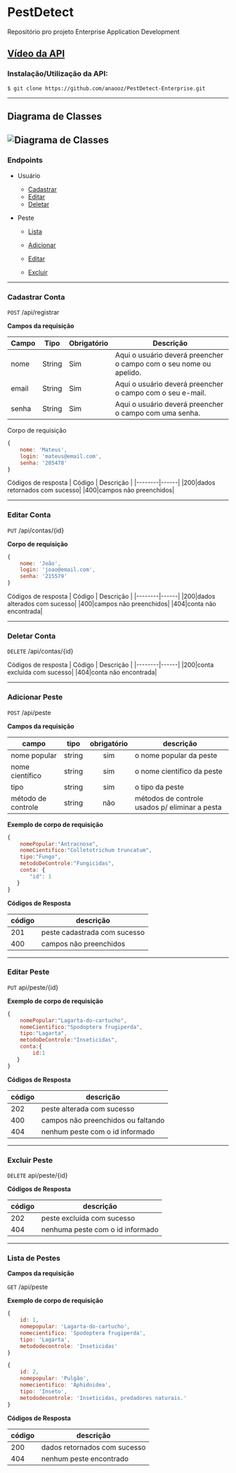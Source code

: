 ﻿# PestDetect

Repositório pro projeto Enterprise Application Development

[Vídeo da API](https://youtu.be/zPHaldBNaJo)
---
### Instalação/Utilização da API:
```$ git clone https://github.com/anaooz/PestDetect-Enterprise.git```

---
## Diagrama de Classes
![Diagrama de Classes](https://github.com/anaooz/PestDetect-Enterprise/assets/69781921/fd7ab3d7-105b-49ac-b681-72de5de225d5)
---
### Endpoints

- Usuário
    - [Cadastrar](#cadastrar-conta)
    - [Editar](#editar-conta)
    - [Deletar](#deletar-conta)

- Peste
    - [Lista](#lista-de-peste)
    - [Adicionar](#adicionar-peste)
    - [Editar](#editar-peste)

    - [Excluir](#excluir-peste)

---
### Cadastrar Conta
`POST` /api/registrar

**Campos da requisição**

| Campo | Tipo | Obrigatório | Descrição | 
|-------|------|-------------|-----------|
| nome |String|  Sim | Aqui o usuário deverá preencher o campo com o seu nome ou apelido. | 
| email |String|  Sim | Aqui o usuário deverá preencher o campo com o seu e-mail. | 
| senha |String|  Sim | Aqui o usuário deverá preencher o campo com uma senha. | 

Corpo de requisição

```js
{
    nome: 'Mateus',
    login: 'mateus@email.com',
    senha: '205478'
}
```

Códigos de resposta
| Código | Descrição |
|--------|------|
|200|dados retornados com sucesso|
|400|campos não preenchidos|

---

### Editar Conta
`PUT` /api/contas/{id}

**Corpo de requisição**

```js
{
    nome: 'João',
    login: 'joao@email.com',
    senha: '215579'
}
```

Códigos de resposta
| Código | Descrição |
|--------|------|
|200|dados alterados com sucesso|
|400|campos não preenchidos|
|404|conta não encontrada|

---

### Deletar Conta
`DELETE` /api/contas/{id}

Códigos de resposta
| Código | Descrição |
|--------|------|
|200|conta excluída com sucesso|
|404|conta não encontrada|

---

### Adicionar Peste

`POST` /api/peste

**Campos da requisição**

| campo | tipo | obrigatório | descrição
|-------|------|:-------------:|---
|nome popular | string | sim | o nome popular da peste
|nome científico | string | sim | o nome científico da peste
|tipo| string | sim | o tipo da peste
|método de controle| string | não | métodos de controle usados p/ eliminar a pesta

**Exemplo de corpo de requisição**

```js
{
    nomePopular:"Antracnose",
    nomeCientifico:"Colletotrichum truncatum",
    tipo:"Fungo",
    metodoDeControle:"Fungicidas",
    conta: {
       "id": 1
   }
}
```

**Códigos de Resposta**

| código | descrição
|-|-
| 201 | peste cadastrada com sucesso
| 400 | campos não preenchidos
---

### Editar Peste

`PUT` api/peste/{id}

**Exemplo de corpo de requisição**

```js
{
    nomePopular:"Lagarta-do-cartucho",
    nomeCientifico:"Spodoptera frugiperda",
    tipo:"Lagarta",
    metodoDeControle:"Inseticidas",
    conta:{
        id:1
   }
}
```

**Códigos de Resposta**

| código | descrição
|-|-
| 202 | peste alterada com sucesso
| 400 | campos não preenchidos ou faltando
| 404 | nenhum peste com o id informado
---

### Excluir Peste

`DELETE` api/peste/{id}

**Códigos de Resposta**

| código | descrição
|-|-
| 202 | peste excluída com sucesso
| 404 | nenhuma peste com o id informado
---

### Lista de Pestes

**Campos da requisição**

`GET` /api/peste

**Exemplo de corpo de requisição**
```js
{
    id: 1,
    nomepopular: 'Lagarta-do-cartucho',
    nomecientifico: 'Spodoptera frugiperda',
    tipo: 'Lagarta',
    metododecontrole: 'Inseticidas'
}
```
```js
{
    id: 2,
    nomepopular: 'Pulgão',
    nomecientifico: 'Aphidoidea',
    tipo: 'Inseto',
    metododecontrole: 'Inseticidas, predadores naturais.'
}
```
**Códigos de Resposta**

| código | descrição
|-|-
| 200 | dados retornados com sucesso
| 404 | nenhum peste encontrado
